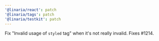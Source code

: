 ```yaml
---
'@linaria/react': patch
'@linaria/tags': patch
'@linaria/testkit': patch
---
```


Fix "Invalid usage of `styled` tag" when it's not really invalid. Fixes #1214.
